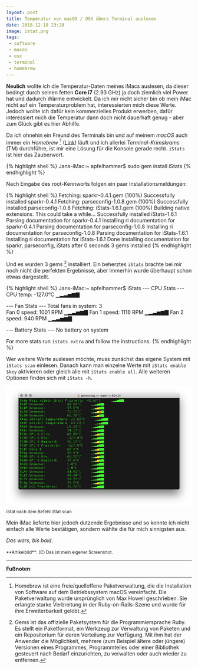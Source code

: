 ```yaml
---
layout: post
title: Temperatur von macOS / OSX übers Terminal auslesen
date: 2018-12-18 23:20
image: istat.png
tags: 
 - software
 - macos
 - osx
 - terminal
 - homebrew
---
```


**Neulich** wollte ich die Temperatur-Daten meines iMacs auslesen, da dieser bedingt durch seinen fetten **Core i7** (2.93 GHz) ja doch ziemlich viel Power hat und dadurch Wärme entwickelt. Da ich mir nicht sicher bin ob mein iMac nicht auf ein Temperaturproblem hat, interessierten mich diese Werte. Jedoch wollte ich dafür kein kommerzielles Produkt erwerben, dafür interessiert mich die Temperatur dann doch nicht dauerhaft genug - aber zum Glück gibt es hier Abhilfe. <!--more-->

Da ich ohnehin ein Freund des Terminals bin und auf meinem *macOS* auch immer ein *Homebrew* [^2] ([Link](https://brew.sh)) läuft und ich allerlei *Terminal-Krimskrams* (TM) durchführe, ist mir eine Lösung für die Konsole gerade recht. <code>iStats</code> ist hier das Zauberwort.

{% highlight shell %}
Jans-iMac:~ apfelhammer$ sudo gem install iStats
{% endhighlight %}

Nach Eingabe des root-Kennworts folgen ein paar Installationsmeldungen:

{% highlight shell %}
Fetching: sparkr-0.4.1.gem (100%)
Successfully installed sparkr-0.4.1
Fetching: parseconfig-1.0.8.gem (100%)
Successfully installed parseconfig-1.0.8
Fetching: iStats-1.6.1.gem (100%)
Building native extensions.  This could take a while...
Successfully installed iStats-1.6.1
Parsing documentation for sparkr-0.4.1
Installing ri documentation for sparkr-0.4.1
Parsing documentation for parseconfig-1.0.8
Installing ri documentation for parseconfig-1.0.8
Parsing documentation for iStats-1.6.1
Installing ri documentation for iStats-1.6.1
Done installing documentation for sparkr, parseconfig, iStats after 0 seconds
3 gems installed
{% endhighlight %}

Und es wurden 3 gems [^1] installiert. Ein beherztes <code>iStats</code> brachte bei mir noch nicht die perfekten Ergebnisse, aber immerhin wurde überhaupt schon etwas dargestellt.

{% highlight shell %}
Jans-iMac:~ apfelhammer$ iStats
--- CPU Stats ---
CPU temp:               -127.0°C    ▁▂▃▅▆▇

--- Fan Stats ---
Total fans in system:   3           
Fan 0 speed:            1001 RPM    ▁▂▃▅▆▇
Fan 1 speed:            1116 RPM    ▁▂▃▅▆▇
Fan 2 speed:            940 RPM     ▁▂▃▅▆▇

--- Battery Stats ---
No battery on system

For more stats run `istats extra` and follow the instructions.
{% endhighlight %}

Wer weitere Werte auslesen möchte, muss zunächst das eigene System mit <code>iStats scan</code> einlesen. Danach kann man einzelne Werte mit <code>iStats enable $key</code> aktivieren oder gleich alle mit <code>iStats enable all</code>. Alle weiteren Optionen finden sich mit <code>iStats -h</code>.

![iStat nach dem Befehl iStat scan](/assets/2018/12/istat.png)
<small>iStat nach dem Befehl iStat scan</small>

Mein iMac lieferte hier jedoch dutzende Ergebnisse und so konnte ich nicht einfach alle Werte bestätigen, sondern wählte die für mich sinnigsten aus.

*Das wars, bis bald*.

<small>
**Artikelbild**: (C) Das ist mein eigener Screenshot.
</small>

---

**Fußnoten**:

[^1]: Gems ist das offizielle Paketsystem für die Programmiersprache Ruby. Es stellt ein Paketformat, ein Werkzeug zur Verwaltung von Paketen und ein Repositorium für deren Verteilung zur Verfügung. Mit ihm hat der Anwender die Möglichkeit, mehrere (zum Beispiel ältere oder jüngere) Versionen eines Programmes, Programmteiles oder einer Bibliothek gesteuert nach Bedarf einzurichten, zu verwalten oder auch wieder zu entfernen.
[^2]: Homebrew ist eine freie/quelloffene Paketverwaltung, die die Installation von Software auf dem Betriebssystem macOS vereinfacht. Die Paketverwaltung wurde ursprünglich von Max Howell geschrieben. Sie erlangte starke Verbreitung in der Ruby-on-Rails-Szene und wurde für ihre Erweiterbarkeit gelobt.